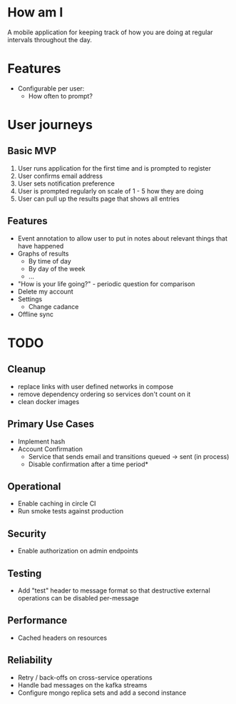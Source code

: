 # How am I

A mobile application for keeping track of how you are doing at regular intervals throughout the day.

# Features

* Configurable per user:
    * How often to prompt?

# User journeys

## Basic MVP

1. User runs application for the first time and is prompted to register
2. User confirms email address
3. User sets notification preference
4. User is prompted regularly on scale of 1 - 5 how they are doing
5. User can pull up the results page that shows all entries


## Features

* Event annotation to allow user to put in notes about relevant things that have happened
* Graphs of results
    * By time of day
    * By day of the week
    * ... 
* "How is your life going?" - periodic question for comparison
* Delete my account
* Settings
    * Change cadance
* Offline sync

# TODO
## Cleanup
- replace links with user defined networks in compose
- remove dependency ordering so services don't count on it
- clean docker images

## Primary Use Cases
* Implement hash
* Account Confirmation
    * Service that sends email and transitions queued -> sent (in process)
    * Disable confirmation after a time period* 

## Operational
* Enable caching in circle CI
* Run smoke tests against production

## Security
* Enable authorization on admin endpoints

## Testing
* Add "test" header to message format so that destructive external operations can be disabled
 per-message

## Performance
* Cached headers on resources

## Reliability
* Retry / back-offs on cross-service operations
* Handle bad messages on the kafka streams
* Configure mongo replica sets and add a second instance